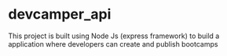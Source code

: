 # devcamper_api
This project is built using Node Js (express framework) to build a application where developers can create and publish bootcamps
